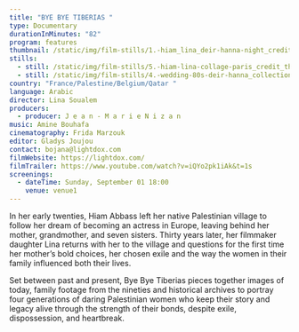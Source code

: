 ```yaml
---
title: "BYE BYE TIBERIAS "
type: Documentary
durationInMinutes: "82"
program: features
thumbnail: /static/img/film-stills/1.-hiam_lina_deir-hanna-night_credit_frida-marzouk_beall-productions.jpg
stills:
  - still: /static/img/film-stills/5.-hiam-lina-collage-paris_credit_thomas-brémond_beall-productions.jpg
  - still: /static/img/film-stills/4.-wedding-80s-deir-hanna_collection-lina-soualem.jpg
country: "France/Palestine/Belgium/Qatar "
language: Arabic
director: Lina Soualem
producers:
  - producer: J e a n - M a r i e N i z a n
music: Amine Bouhafa
cinematography: Frida Marzouk
editor: Gladys Joujou
contact: bojana@lightdox.com
filmWebsite: https://lightdox.com/
filmTrailer: https://www.youtube.com/watch?v=iQYo2pk1iAk&t=1s
screenings:
  - dateTime: Sunday, September 01 18:00
    venue: venue1
---
```

In her early twenties, Hiam Abbass left her native Palestinian village to follow her dream of becoming an actress in Europe, leaving behind her mother, grandmother, and seven sisters. Thirty years later, her filmmaker daughter Lina returns with her to the village and questions for the first time her mother’s bold choices, her chosen exile and the way the women in their family influenced both their lives. 

Set between past and present, Bye Bye Tiberias pieces together images of today, family footage from the nineties and historical archives to portray four generations of daring Palestinian women who keep their story and legacy alive through the strength of their bonds, despite exile, dispossession, and heartbreak.

